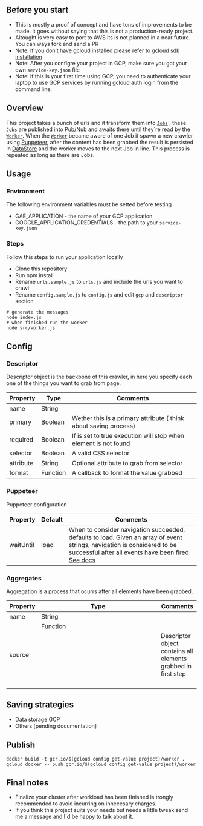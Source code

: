 ## Before you start

- This is mostly a proof of concept and have tons of improvements to be made. It goes without saying that this is not a production-ready project.
- Altought is very easy to port to AWS its is not planned in a near future. You can ways fork and send a PR
- Note:  If you don’t have gcloud installed please refer to [gcloud sdk installation ](https://cloud.google.com/storage/docs/gsutil_install)
- Note: After you configre your project in GCP, make sure you got your own ```service-key.json``` file
- Note: if this is your first time using GCP, you need to authenticate your laptop to use GCP services by running gcloud auth login from the command line.

## Overview
This project takes a bunch of urls and it transform them into [```Jobs```](#Jobs) , these [```Jobs```](#Jobs) are published into [Pub/Nub](https://cloud.google.com/pubsub/docs/overview) and awaits there until they´re read by the [```Worker```](#Worker).
When the [```Worker```](#Worker) became aware of one Job it spawn a new crawler using [Puppeteer](https://github.com/GoogleChrome/puppeteer), after the content has been grabbed the result is persisted in [DataStore](https://cloud.google.com/datastore/docs/) and the worker moves to the next Job in line. This process is repeated as long as there are Jobs.

## Usage

### Environment
The following environment variables must be setted before testing
- GAE_APPLICATION - the name of your GCP application
- GOOGLE_APPLICATION_CREDENTIALS - the path to your ```service-key.json```

### Steps
Follow this steps to run your application locally
- Clone this repository
- Run npm install
- Rename ```urls.sample.js``` to ```urls.js``` and include the urls you want to crawl
- Rename ```config.sample.js``` to ```config.js``` and edit ```gcp``` and ```descriptor``` section

```
# generate the messages
node index.js
# when finished run the worker
node src/worker.js
```

## Config

### Descriptor
Descriptor object is the backbone of this crawler, in here you specify each one of the things you want to grab from page.

|Property   	| Type  	| Comments  	|
|---	|---	|---	|
|name	| String	|	|
|primary	| Boolean	| Wether this is a primary attribute ( think about saving process)	|
|required 	|  Boolean 	| If is set to true execution will stop when element is not found
|selector 	|  Boolean 	| A valid CSS selector
|attribute  |  String | Optional attribute to grab from selector
|format 	|  Function<String value> 	| A callback to format the value grabbed

### Puppeteer
Puppeteer configuration

|Property   	| Default  	| Comments  	|
|---	|---	|---	|
|waitUntil 	|  load 	| When to consider navigation succeeded, defaults to load. Given an array of event strings, navigation is considered to be successful after all events have been fired [See docs](https://github.com/GoogleChrome/puppeteer/blob/master/docs/api.md)

### Aggregates
Aggregation is a process that ocurrs after all elements have been grabbed.

|Property   	| Type  	| Comments  	|
|---	|---	|---	|
|name	| String	|	|
|source 	|  Function<Object Descriptor> 	| Descriptor object contains all elements grabbed in first step

## Saving strategies

- Data storage GCP
- Others [pending documentation]

## Publish
```
docker build -t gcr.io/$(gcloud config get-value project)/worker .
gcloud docker -- push gcr.io/$(gcloud config get-value project)/worker
```

## Final notes
- Finalize your cluster after workload has been finished is trongly recommended to avoid incurring on innecesary charges.
- If you think this project suits your needs but needs a little tweak send me a message and I´d be happy to talk about it.